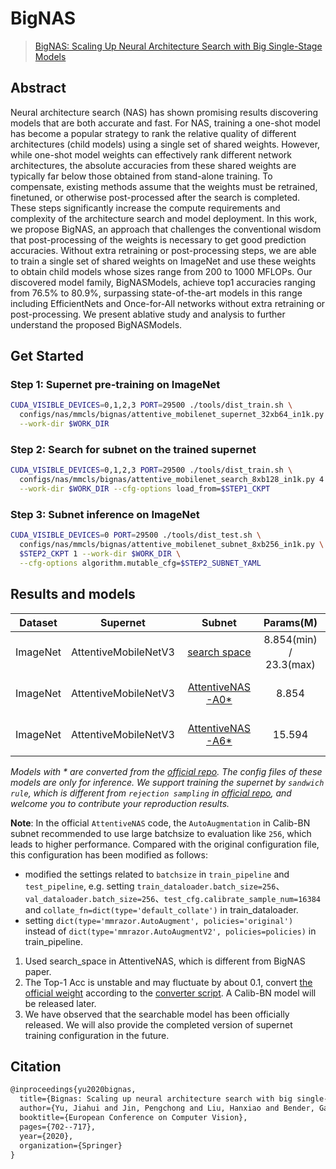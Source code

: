 # BigNAS

> [BigNAS: Scaling Up Neural Architecture Search with Big Single-Stage Models](https://arxiv.org/abs/2003.11142)

<!-- [ALGORITHM] -->

## Abstract

Neural architecture search (NAS) has shown promising results discovering models that are both accurate and fast. For NAS, training a one-shot model has become a popular strategy to rank the relative quality of different architectures (child models) using a single set of shared weights. However, while one-shot model weights can effectively rank different network architectures, the absolute accuracies from these shared weights are typically far below those obtained from stand-alone training. To compensate, existing methods assume that the weights must be retrained, finetuned, or otherwise post-processed after the search is completed. These steps significantly increase the compute requirements and complexity of the architecture search and model deployment. In this work, we propose BigNAS, an approach that challenges the conventional wisdom that post-processing of the weights is necessary to get good prediction accuracies. Without extra retraining or post-processing steps, we are able to train a single set of shared weights on ImageNet and use these weights to obtain child models whose sizes range from 200 to 1000 MFLOPs. Our discovered model family, BigNASModels, achieve top1 accuracies ranging from 76.5% to 80.9%, surpassing state-of-the-art models in this range including EfficientNets and Once-for-All networks without extra retraining or post-processing. We present ablative study and analysis to further understand the proposed BigNASModels.

## Get Started

### Step 1: Supernet pre-training on ImageNet

```bash
CUDA_VISIBLE_DEVICES=0,1,2,3 PORT=29500 ./tools/dist_train.sh \
  configs/nas/mmcls/bignas/attentive_mobilenet_supernet_32xb64_in1k.py 4 \
  --work-dir $WORK_DIR
```

### Step 2: Search for subnet on the trained supernet

```bash
CUDA_VISIBLE_DEVICES=0,1,2,3 PORT=29500 ./tools/dist_train.sh \
  configs/nas/mmcls/bignas/attentive_mobilenet_search_8xb128_in1k.py 4 \
  --work-dir $WORK_DIR --cfg-options load_from=$STEP1_CKPT
```

### Step 3: Subnet inference on ImageNet

```bash
CUDA_VISIBLE_DEVICES=0 PORT=29500 ./tools/dist_test.sh \
  configs/nas/mmcls/bignas/attentive_mobilenet_subnet_8xb256_in1k.py \
  $STEP2_CKPT 1 --work-dir $WORK_DIR \
  --cfg-options algorithm.mutable_cfg=$STEP2_SUBNET_YAML
```

## Results and models

| Dataset  |       Supernet       |                                                              Subnet                                                               |       Params(M)        |       Flops(G)       |          Top-1          |                                                              Config                                                               |                                                                       Download                                                                       |                                                                      Remarks                                                                      |
| :------: | :------------------: | :-------------------------------------------------------------------------------------------------------------------------------: | :--------------------: | :------------------: | :---------------------: | :-------------------------------------------------------------------------------------------------------------------------------: | :--------------------------------------------------------------------------------------------------------------------------------------------------: | :-----------------------------------------------------------------------------------------------------------------------------------------------: |
| ImageNet | AttentiveMobileNetV3 | [search space](https://github.com/open-mmlab/mmrazor/blob/dev-1.x/configs/_base_/nas_backbones/attentive_mobilenetv3_supernet.py) | 8.854(min) / 23.3(max) | 212(min) / 1944(max) | 77.19(min) / 81.42(max) | [config](https://github.com/open-mmlab/mmrazor/blob/dev-1.x/configs/nas/mmcls/bignas/attentive_mobilenet_supernet_32xb64_in1k.py) | [model\*](https://download.openmmlab.com/mmrazor/v1/bignas/attentive_mobilenet_supernet_32xb64_in1k_flops-2G_acc-81.72_20221229_200440-954772a3.pth) | [log](https://download.openmmlab.com/mmrazor/v1/bignas/attentive_mobilenet_supernet_32xb64_in1k_20221227_175800-bcf94eaa.json)  (`sandwich rule`) |
| ImageNet | AttentiveMobileNetV3 |                  [AttentiveNAS-A0\*](https://download.openmmlab.com/mmrazor/v1/bignas/ATTENTIVE_SUBNET_A0.yaml)                   |         8.854          |         212          |          77.19          |  [config](https://github.com/open-mmlab/mmrazor/blob/dev-1.x/configs/nas/mmcls/bignas/attentive_mobilenet_subnet_8xb256_in1k.py)  | [model](https://download.openmmlab.com/mmrazor/v1/bignas/attentive_mobilenet_subnet_8xb256_in1k_flops-0.21G_acc-77.19_20221229_200440-282a1f70.pth)  |                                                              Converted from the repo                                                              |
| ImageNet | AttentiveMobileNetV3 |                  [AttentiveNAS-A6\*](https://download.openmmlab.com/mmrazor/v1/bignas/ATTENTIVE_SUBNET_A6.yaml)                   |         15.594         |         927          |          80.81          |  [config](https://github.com/open-mmlab/mmrazor/blob/dev-1.x/configs/nas/mmcls/bignas/attentive_mobilenet_subnet_8xb256_in1k.py)  | [model](https://download.openmmlab.com/mmrazor/v1/bignas/attentive_mobilenet_subnet_8xb256_in1k_flops-0.93G_acc-80.81_20221229_200440-73d92cc6.pth)  |                                                              Converted from the repo                                                              |

*Models with * are converted from the [official repo](https://github.com/facebookresearch/AttentiveNAS). The config files of these models
are only for inference. We support training the supernet by `sandwich rule`, which is different from `rejection sampling` in [official repo](https://github.com/facebookresearch/AttentiveNAS), and welcome you to contribute your reproduction results.*

**Note**: In the official `AttentiveNAS` code, the `AutoAugmentation` in Calib-BN subnet recommended to use large batchsize to evaluation like `256`, which leads to higher performance. Compared with the original configuration file, this configuration has been modified as follows:

- modified the settings related to `batchsize` in `train_pipeline` and `test_pipeline`, e.g. setting `train_dataloader.batch_size=256`、 `val_dataloader.batch_size=256`、`test_cfg.calibrate_sample_num=16384` and `collate_fn=dict(type='default_collate')` in train_dataloader.
- setting `dict(type='mmrazor.AutoAugment', policies='original')` instead of `dict(type='mmrazor.AutoAugmentV2', policies=policies)` in train_pipeline.

1. Used search_space in AttentiveNAS, which is different from BigNAS paper.
2. The Top-1 Acc is unstable and may fluctuate by about 0.1, convert [the official weight](https://download.openmmlab.com/mmrazor/v1/bignas/attentive_mobilenet_supernet_32xb64_in1k_flops-2G_acc-81.72_20221229_200440-954772a3.pth) according to the [converter script](../../../../tools/model_converters/convert_attentivenas_nas_ckpt.py). A Calib-BN model will be released later.
3. We have observed that the searchable model has been officially released. We will also provide the completed version of supernet training configuration in the future.

## Citation

```latex
@inproceedings{yu2020bignas,
  title={Bignas: Scaling up neural architecture search with big single-stage models},
  author={Yu, Jiahui and Jin, Pengchong and Liu, Hanxiao and Bender, Gabriel and Kindermans, Pieter-Jan and Tan, Mingxing and Huang, Thomas and Song, Xiaodan and Pang, Ruoming and Le, Quoc},
  booktitle={European Conference on Computer Vision},
  pages={702--717},
  year={2020},
  organization={Springer}
}
```
